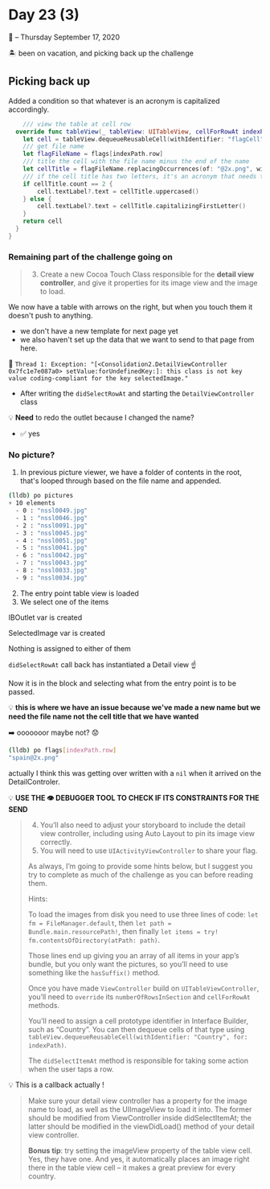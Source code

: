 # Day 23 (3)
:calendar: – Thursday September 17, 2020

:desert_island: been on vacation, and picking back up the challenge

## Picking back up

Added a condition so that whatever is an acronym is capitalized accordingly.

```swift
    /// view the table at cell row
  override func tableView(_ tableView: UITableView, cellForRowAt indexPath: IndexPath) -> UITableViewCell {
    let cell = tableView.dequeueReusableCell(withIdentifier: "flagCell", for: indexPath)
    /// get file name
    let flagFileName = flags[indexPath.row]
    /// title the cell with the file name minus the end of the name
    let cellTitle = flagFileName.replacingOccurrences(of: "@2x.png", with: "")
    /// if the cell title has two letters, it's an acronym that needs to be capitalized
    if cellTitle.count == 2 {
        cell.textLabel?.text = cellTitle.uppercased()
    } else {
        cell.textLabel?.text = cellTitle.capitalizingFirstLetter()
    }
    return cell
  }
}
```

### Remaining part of the challenge going on

>3) Create a new Cocoa Touch Class responsible for the **detail view controller**, and give it properties for its image view and the image to load.

We now have a table with arrows on the right, but when you touch them it doesn't push to anything.
* we don't have a new template for next page yet
* we also haven't set up the data that we want to send to that page from here.

:red_circle: `Thread 1: Exception: "[<Consolidation2.DetailViewController 0x7fc1e7e087a0> setValue:forUndefinedKey:]: this class is not key value coding-compliant for the key selectedImage."`
* After writing the `didSelectRowAt` and starting the `DetailViewController` class

:bulb: **Need** to redo the outlet because I changed the name?
* :white_check_mark: yes

### No picture?

1) In previous picture viewer, we have a folder of contents in the root, that's looped through based on the file name and appended.

```sh
(lldb) po pictures
▿ 10 elements
  - 0 : "nssl0049.jpg"
  - 1 : "nssl0046.jpg"
  - 2 : "nssl0091.jpg"
  - 3 : "nssl0045.jpg"
  - 4 : "nssl0051.jpg"
  - 5 : "nssl0041.jpg"
  - 6 : "nssl0042.jpg"
  - 7 : "nssl0043.jpg"
  - 8 : "nssl0033.jpg"
  - 9 : "nssl0034.jpg"
```

2) The entry point table view is loaded
3) We select one of the items

IBOutlet var is created

SelectedImage var is created

Nothing is assigned to either of them

`didSelectRowAt` call back has instantiated a Detail view :point_up:

Now it is in the block and selecting what from the entry point is to be passed.

:bulb: **this is where we have an issue because we've made a new name but we need the file name not the cell title that we have wanted**

:arrow_right: ooooooor maybe not? :worried:

```sh
(lldb) po flags[indexPath.row]
"spain@2x.png"
```

actually I think this was getting over written with a `nil` when it arrived on the DetailControler.

:bulb: **USE THE :eye: DEBUGGER TOOL TO CHECK IF ITS CONSTRAINTS FOR THE SEND**

>4) You’ll also need to adjust your storyboard to include the detail view controller, including using Auto Layout to pin its image view correctly.
>5) You will need to use `UIActivityViewController` to share your flag.
>
>As always, I’m going to provide some hints below, but I suggest you try to complete as much of the challenge as you can before reading them.
>
>Hints:
>
>To load the images from disk you need to use three lines of code: `let fm = FileManager.default`, then `let path = Bundle.main.resourcePath!`, then finally `let items = try! fm.contentsOfDirectory(atPath: path)`.
>
>Those lines end up giving you an array of all items in your app’s bundle, but you only want the pictures, so you’ll need to use something like the `hasSuffix()` method.
>
>Once you have made `ViewController` build on `UITableViewController`, you’ll need to `override` its `numberOfRowsInSection` and `cellForRowAt` methods.
>
>You’ll need to assign a cell prototype identifier in Interface Builder, such as “Country”. You can then dequeue cells of that type using `tableView.dequeueReusableCell(withIdentifier: "Country", for: indexPath)`.
>
>The `didSelectItemAt` method is responsible for taking some action when the user taps a row.

:bulb: This is a callback actually !

>Make sure your detail view controller has a property for the image name to load, as well as the UIImageView to load it into. The former should be modified from ViewController inside didSelectItemAt; the latter should be modified in the viewDidLoad() method of your detail view controller.
>
>**Bonus tip**: try setting the imageView property of the table view cell. Yes, they have one. And yes, it automatically places an image right there in the table view cell – it makes a great preview for every country.